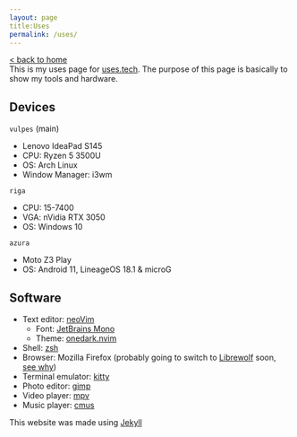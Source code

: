 ```yaml
---
layout: page
title:Uses 
permalink: /uses/
---
```

[< back to home](/) <br>
This is my uses page for [uses.tech](https://uses.tech/). The purpose of this page is basically to show my tools and hardware.

## Devices

`vulpes` (main)

* Lenovo IdeaPad S145
* CPU: Ryzen 5 3500U
* OS: Arch Linux
* Window Manager: i3wm

`riga`

* CPU: 15-7400
* VGA: nVidia RTX 3050
* OS: Windows 10

`azura`
* Moto Z3 Play
* OS: Android 11, LineageOS 18.1 & microG

## Software

* Text editor: [neoVim](https://github.com/neovim/neovim) 
    - Font: [JetBrains Mono](https://github.com/JetBrains/JetBrainsMono) 
    - Theme: [onedark.nvim](https://github.com/navarasu/onedark.nvim)
* Shell: [zsh](https://github.com/zsh-users/zsh)
* Browser: Mozilla Firefox (probably going to switch to [Librewolf](https://librewolf.net/) soon, [see why](https://youtu.be/EoF7tkrILt0))
* Terminal emulator: [kitty](https://github.com/kovidgoyal/kitty)
* Photo editor: [gimp](https://www.gimp.org/)
* Video player: [mpv](https://github.com/mpv-player/mpv)
* Music player: [cmus](https://github.com/cmus/cmus)

This website was made using [Jekyll](https://jekyllrb.com/)
